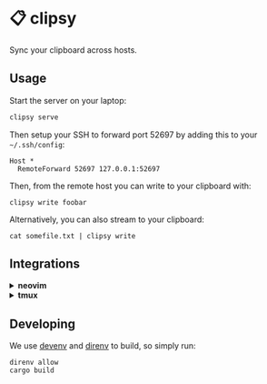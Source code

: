# 📋 clipsy

Sync your clipboard across hosts.

## Usage

Start the server on your laptop:

```bash
clipsy serve
```

Then setup your SSH to forward port 52697 by adding this to your
`~/.ssh/config`:

```
Host *
  RemoteForward 52697 127.0.0.1:52697
```

Then, from the remote host you can write to your clipboard with:

```
clipsy write foobar
```

Alternatively, you can also stream to your clipboard:

```
cat somefile.txt | clipsy write
```

## Integrations

<details>
<summary><b>neovim</b></summary>

With [vim-plug](https://github.com/junegunn/vim-plug), simply add to your config:

```
Plug 'luizribeiro/clipsy'
```

And anything copied through the registers `+` and `*` will be automatically synced
to your clipsy server.
</details>

<details>
<summary><b>tmux</b></summary>

With [tpm](https://github.com/tmux-plugins/tpm) (Tmux Plugin Manager),
simply add to your config:

```
set -g @plugin 'luizribeiro/clipsy'
```

And anything copied through tmux will be automatically synced to your
clipsy server.
</details>

## Developing

We use [devenv](https://devenv.sh) and [direnv](https://direnv.net) to
build, so simply run:

```
direnv allow
cargo build
```
